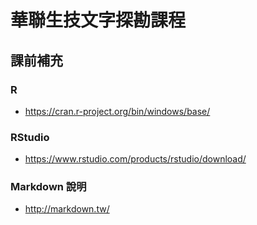 # 華聯生技文字探勘課程

## 課前補充

### R 
- https://cran.r-project.org/bin/windows/base/

### RStudio
- https://www.rstudio.com/products/rstudio/download/

### Markdown 說明
- http://markdown.tw/